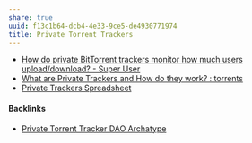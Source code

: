 ```yaml
---
share: true
uuid: f13c1b64-dcb4-4e33-9ce5-de4930771974
title: Private Torrent Trackers
---
```

* [How do private BitTorrent trackers monitor how much users upload/download? - Super User](https://superuser.com/questions/211264/how-do-private-bittorrent-trackers-monitor-how-much-users-upload-download)
* [What are Private Trackers and How do they work? : torrents](https://old.reddit.com/r/torrents/comments/174b1d/what_are_private_trackers_and_how_do_they_work/)
* [Private Trackers Spreadsheet](https://hdvinnie.github.io/Private-Trackers-Spreadsheet/)

#### Backlinks

* [Private Torrent Tracker DAO Archatype](/5c8d263c-c8df-4a78-a952-870b7b78467c)